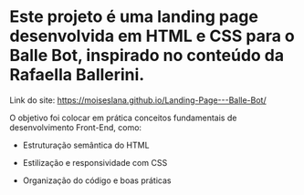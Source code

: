 # Este projeto é uma landing page desenvolvida em HTML e CSS para o Balle Bot, inspirado no conteúdo da Rafaella Ballerini.
Link do site:  https://moiseslana.github.io/Landing-Page---Balle-Bot/

O objetivo foi colocar em prática conceitos fundamentais de desenvolvimento Front-End, como:

- Estruturação semântica do HTML

- Estilização e responsividade com CSS

- Organização do código e boas práticas

